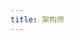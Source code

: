 ```yaml
---
title: 架构师
---
```

<script setup>
import PdfReaderComponent from './PdfReaderComponent.vue'
const url = '/架构师.pdf';
</script>
<PdfReaderComponent :url="url"/>

